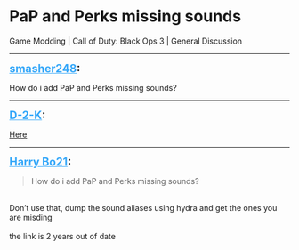 # PaP and Perks missing sounds
Game Modding | Call of Duty: Black Ops 3 | General Discussion

---
<strong style="font-size: 1.4em;"><span style="text-decoration: underline;text-decoration-color: #34a7f9;"><span style="color:#34a7f9;">smasher248</span></span>:</strong>

<p>How do i add PaP and Perks missing sounds?</p>

---
<strong style="font-size: 1.4em;"><span style="text-decoration: underline;text-decoration-color: #34a7f9;"><span style="color:#34a7f9;">D-2-K</span></span>:</strong>

<p><a href="https://wiki.modme.co/wiki/black_ops_3/basics/Fix-the-missing-perk-jingles-and-stings.html">Here</a></p>

---
<strong style="font-size: 1.4em;"><span style="text-decoration: underline;text-decoration-color: #34a7f9;"><span style="color:#34a7f9;">Harry Bo21</span></span>:</strong>

<p><blockquote>How do i add PaP and Perks missing sounds?<br /></blockquote><br />Don’t use that, dump the sound aliases using hydra and get the ones you are misding<br /><br />the link is 2 years out of date</p>
